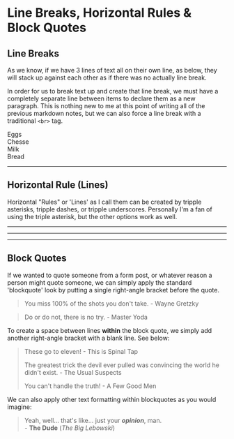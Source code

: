 # Line Breaks, Horizontal Rules & Block Quotes

## Line Breaks
As we know, if we have 3 lines of text all on their own line, as below, they will stack up against each other as if there was no actually line break.

In order for us to break text up and create that line break, we must have a completely separate line between items to declare them as a new paragraph. This is nothing new to me at this point of writing all of the previous markdown notes, but we can also force a line break with a traditional ```<br>``` tag.

Eggs<br>
Chesse<br>
Milk<br>
Bread

***

## Horizontal Rule (Lines)
Horizontal "Rules" or 'Lines' as I call them can be created by tripple asterisks, tripple dashes, or tripple underscores. Personally I'm a fan of using the triple asterisk, but the other options work as well.

***
---
___

## Block Quotes
If we wanted to quote someone from a form post, or whatever reason a person might quote someone, we can simply apply the standard 'blockquote' look by putting a single right-angle bracket before the quote.

> You miss 100% of the shots you don't take. - Wayne Gretzky

> Do or do not, there is no try. - Master Yoda

To create a space between lines **within** the block quote, we simply add another right-angle bracket with a blank line. See below:

> These go to eleven! - This is Spinal Tap
>
> The greatest trick the devil ever pulled was convincing the world he didn't exist. - The Usual Suspects
>
> You can't handle the truth! - A Few Good Men

We can also apply other text formatting within blockquotes as you would imagine:
> Yeah, well... that's like... just your ***opinion***, man.<br> - **The Dude** (_The Big Lebowski_)